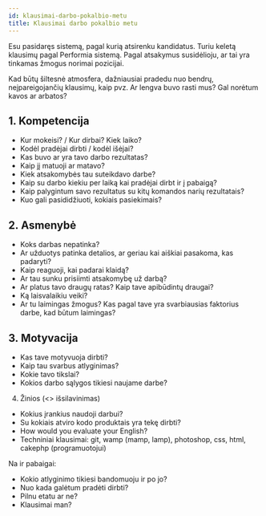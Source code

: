 ```yaml
---
id: klausimai-darbo-pokalbio-metu 
title: Klausimai darbo pokalbio metu
---
```


Esu pasidaręs sistemą, pagal kurią atsirenku kandidatus. Turiu keletą klausimų pagal Performia sistemą. Pagal atsakymus susidėlioju, ar tai yra tinkamas žmogus norimai pozicijai.

Kad būtų šiltesnė atmosfera, dažniausiai pradedu nuo bendrų, neįpareigojančių klausimų, kaip pvz. Ar lengva buvo rasti mus? Gal norėtum kavos ar arbatos?

## 1. Kompetencija

- Kur mokeisi? / Kur dirbai? Kiek laiko?
- Kodėl pradėjai dirbti / kodėl išėjai?
- Kas buvo ar yra tavo darbo rezultatas?
- Kaip jį matuoji ar matavo?
- Kiek atsakomybės tau suteikdavo darbe?
- Kaip su darbo kiekiu per laiką kai pradėjai dirbt ir į pabaigą?
- Kaip palygintum savo rezultatus su kitų komandos narių rezultatais?
- Kuo gali pasididžiuoti, kokiais pasiekimais?

## 2. Asmenybė

- Koks darbas nepatinka?
- Ar užduotys patinka detalios, ar geriau kai aiškiai pasakoma, kas padaryti?
- Kaip reaguoji, kai padarai klaidą?
- Ar tau sunku prisiimti atsakomybę už darbą?
- Ar platus tavo draugų ratas? Kaip tave apibūdintų draugai?
- Ką laisvalaikiu veiki?
- Ar tu laimingas žmogus? Kas pagal tave yra svarbiausias faktorius darbe, kad būtum laimingas?


## 3. Motyvacija

- Kas tave motyvuoja dirbti?
- Kaip tau svarbus atlyginimas?
- Kokie tavo tikslai?
- Kokios darbo sąlygos tikiesi naujame darbe?

4. Žinios (<> išsilavinimas)

- Kokius įrankius naudoji darbui?
- Su kokiais atviro kodo produktais yra tekę dirbti?
- How would you evaluate your English?
- Techniniai klausimai: git, wamp (mamp, lamp), photoshop, css, html, cakephp (programuotojui)

Na ir pabaigai:
- Kokio atlyginimo tikiesi bandomuoju ir po jo?
- Nuo kada galėtum pradėti dirbti?
- Pilnu etatu ar ne?
- Klausimai man?

